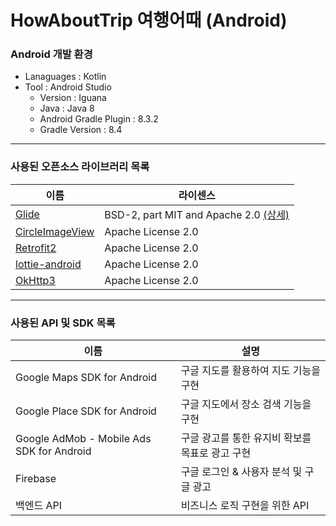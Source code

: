 # HowAboutTrip 여행어때 (Android)
### Android 개발 환경
- Lanaguages : Kotlin
- Tool : Android Studio
	- Version : Iguana
	- Java : Java 8
	- Android Gradle Plugin : 8.3.2
	- Gradle Version : 8.4
- - -
### 사용된 오픈소스 라이브러리 목록
| 이름 | 라이센스 |
|---|---|
|[Glide](https://github.com/bumptech/glide) | BSD-2, part MIT and Apache 2.0 [(상세)](https://github.com/bumptech/glide/blob/master/LICENSE) |
|[CircleImageView](https://github.com/hdodenhof/CircleImageView) | Apache License 2.0 |
|[Retrofit2](https://square.github.io/retrofit/) | Apache License 2.0 |
|[lottie-android](https://github.com/airbnb/lottie-android) | Apache License 2.0 |
|[OkHttp3](https://square.github.io/okhttp/)| Apache License 2.0 |
- - -
### 사용된 API 및 SDK 목록
| 이름 | 설명 |
|---|---|
| Google Maps SDK for Android | 구글 지도를 활용하여 지도 기능을 구현 |
| Google Place SDK for Android | 구글 지도에서 장소 검색 기능을 구현 |
| Google AdMob - Mobile Ads SDK for Android | 구글 광고를 통한 유지비 확보를 목표로 광고 구현 |
| Firebase | 구글 로그인 & 사용자 분석 및 구글 광고 |
| 백엔드 API | 비즈니스 로직 구현을 위한 API |

